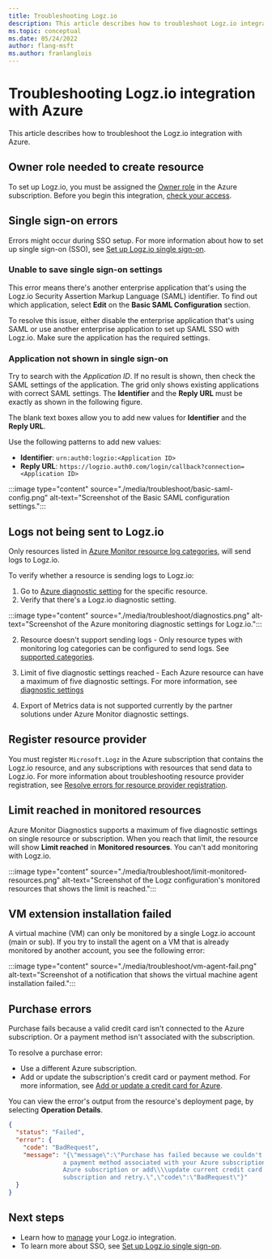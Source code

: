 ```yaml
---
title: Troubleshooting Logz.io
description: This article describes how to troubleshoot Logz.io integration with Azure.
ms.topic: conceptual
ms.date: 05/24/2022
author: flang-msft
ms.author: franlanglois
---
```


# Troubleshooting Logz.io integration with Azure

This article describes how to troubleshoot the Logz.io integration with Azure.

## Owner role needed to create resource

To set up Logz.io, you must be assigned the [Owner role](../../role-based-access-control/rbac-and-directory-admin-roles.md#azure-roles) in the Azure subscription. Before you begin this integration, [check your access](../../role-based-access-control/check-access.md).

## Single sign-on errors

Errors might occur during SSO setup. For more information about how to set up single sign-on (SSO), see [Set up Logz.io single sign-on](setup-sso.md).

### Unable to save single sign-on settings

This error means there's another enterprise application that's using the Logz.io Security Assertion Markup Language (SAML) identifier. To find out which application, select **Edit** on the **Basic SAML Configuration** section.

To resolve this issue, either disable the enterprise application that's using SAML or use another enterprise application to set up SAML SSO with Logz.io. Make sure the application has the required settings.

### Application not shown in single sign-on

Try to search with the _Application ID_. If no result is shown, then check the SAML settings of the application. The grid only shows existing applications with correct SAML settings. The **Identifier** and the **Reply URL** must be exactly as shown in the following figure.

The blank text boxes allow you to add new values for **Identifier** and the **Reply URL**.

Use the following patterns to add new values:

- **Identifier**: `urn:auth0:logzio:<Application ID>`
- **Reply URL**: `https://logzio.auth0.com/login/callback?connection=<Application ID>`

:::image type="content" source="./media/troubleshoot/basic-saml-config.png" alt-text="Screenshot of the Basic SAML configuration settings.":::

## Logs not being sent to Logz.io

Only resources listed in [Azure Monitor resource log categories](../../azure-monitor/essentials/resource-logs-categories.md), will send logs to Logz.io.

To verify whether a resource is sending logs to Logz.io:

1. Go to [Azure diagnostic setting](../../azure-monitor/essentials/diagnostic-settings.md) for the specific resource.
1. Verify that there's a Logz.io diagnostic setting.

:::image type="content" source="./media/troubleshoot/diagnostics.png" alt-text="Screenshot of the Azure monitoring diagnostic settings for Logz.io.":::

2. Resource doesn't support sending logs - Only resource types with monitoring log categories can be configured to send logs. See [supported categories](https://learn.microsoft.com/en-us/azure/azure-monitor/essentials/resource-logs-categories).

3. Limit of five diagnostic settings reached - Each Azure resource can have a maximum of five diagnostic settings. For more information, see [diagnostic settings](https://learn.microsoft.com/en-us/azure/azure-monitor/essentials/diagnostic-settings?tabs=portal)

4. Export of Metrics data is not supported currently by the partner solutions under Azure Monitor diagnostic settings. 


## Register resource provider

You must register `Microsoft.Logz` in the Azure subscription that contains the Logz.io resource, and any subscriptions with resources that send data to Logz.io. For more information about troubleshooting resource provider registration, see [Resolve errors for resource provider registration](../../azure-resource-manager/troubleshooting/error-register-resource-provider.md).

## Limit reached in monitored resources

Azure Monitor Diagnostics supports a maximum of five diagnostic settings on single resource or subscription. When you reach that limit, the resource will show **Limit reached** in **Monitored resources**. You can't add monitoring with Logz.io.

:::image type="content" source="./media/troubleshoot/limit-monitored-resources.png" alt-text="Screenshot of the Logz configuration's monitored resources that shows the limit is reached.":::

## VM extension installation failed

A virtual machine (VM) can only be monitored by a single Logz.io account (main or sub). If you try to install the agent on a VM that is already monitored by another account, you see the following error:

:::image type="content" source="./media/troubleshoot/vm-agent-fail.png" alt-text="Screenshot of a notification that shows the virtual machine agent installation failed.":::

## Purchase errors

Purchase fails because a valid credit card isn't connected to the Azure subscription. Or a payment method isn't associated with the subscription.

To resolve a purchase error:

- Use a different Azure subscription.
- Add or update the subscription's credit card or payment method. For more information, see [Add or update a credit card for Azure](../../cost-management-billing/manage/change-credit-card.md).

You can view the error's output from the resource's deployment page, by selecting **Operation Details**.

```json
{
  "status": "Failed",
  "error": {
    "code": "BadRequest",
    "message": "{\"message\":\"Purchase has failed because we couldn't find a valid credit card nor
               a payment method associated with your Azure subscription. Please use a different
               Azure subscription or add\\\\update current credit card or payment method for this
               subscription and retry.\",\"code\":\"BadRequest\"}"
  }
}
```

## Next steps

- Learn how to [manage](manage.md) your Logz.io integration.
- To learn more about SSO, see [Set up Logz.io single sign-on](setup-sso.md).
